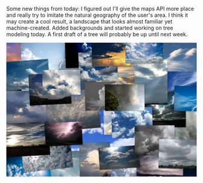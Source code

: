 Some new things from today:
I figured out I'll give the maps API more place and really try to imitate the natural geography of the user's area.
I think it may create a cool result, a landscape that looks almost familiar yet machine-created.
Added backgrounds and started working on tree modeling today. A first draft of a tree will probably be up until next week.

![backgrounds](../project_images/project_backgrounds.jpg?raw=true "skiesss")